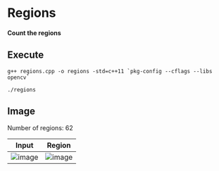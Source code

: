 # Regions
#### Count the regions

## Execute
```
g++ regions.cpp -o regions -std=c++11 `pkg-config --cflags --libs opencv`
```
```
./regions
```

## Image

Number of regions: 62

| Input | Region |
| :---: | :---: | 
| ![image](https://github.com/yantong0116/C-Cpp-Learning/assets/51469882/d4877ba4-8f7c-4ae4-8c27-26e889e797d4) | ![image](https://github.com/yantong0116/C-Cpp-Learning/assets/51469882/f49761e8-195e-4643-9ca4-acc99c1baded) |






